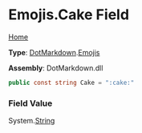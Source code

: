 # Emojis\.Cake Field

[Home](../../../README.md)

**Type**: [DotMarkdown](../../README.md)\.[Emojis](../README.md)

**Assembly**: DotMarkdown\.dll

```csharp
public const string Cake = ":cake:"
```

### Field Value

System\.[String](https://docs.microsoft.com/en-us/dotnet/api/system.string)